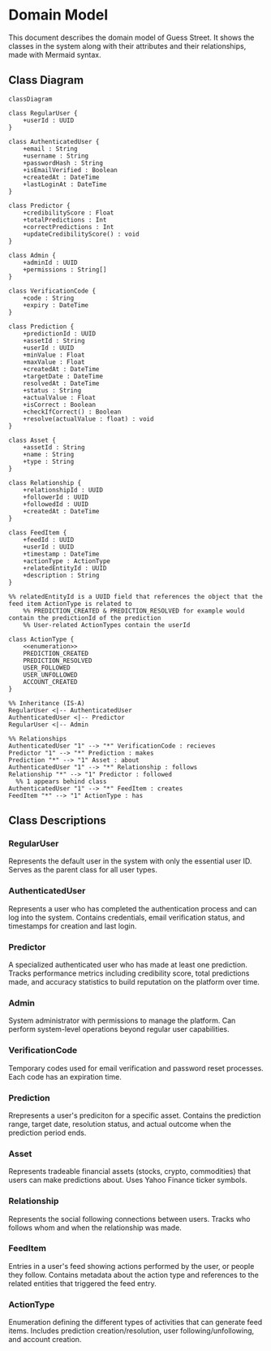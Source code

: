 # Domain Model

This document describes the domain model of Guess Street. It shows the classes in the system along with their attributes and their relationships, made with Mermaid syntax.

## Class Diagram

```mermaid 
classDiagram

class RegularUser {
    +userId : UUID
}

class AuthenticatedUser {
    +email : String
    +username : String
    +passwordHash : String
    +isEmailVerified : Boolean
    +createdAt : DateTime
    +lastLoginAt : DateTime
}

class Predictor {
    +credibilityScore : Float
    +totalPredictions : Int
    +correctPredictions : Int
    +updateCredibilityScore() : void
}

class Admin {
    +adminId : UUID
    +permissions : String[]
}

class VerificationCode {
    +code : String
    +expiry : DateTime
}

class Prediction {
    +predictionId : UUID
    +assetId : String
    +userId : UUID
    +minValue : Float
    +maxValue : Float
    +createdAt : DateTime
    +targetDate : DateTime
    resolvedAt : DateTime
    +status : String
    +actualValue : Float
    +isCorrect : Boolean
    +checkIfCorrect() : Boolean
    +resolve(actualValue : float) : void
}

class Asset {
    +assetId : String
    +name : String
    +type : String
}

class Relationship {
    +relationshipId : UUID
    +followerId : UUID
    +followedId : UUID
    +createdAt : DateTime
}

class FeedItem {
    +feedId : UUID
    +userId : UUID
    +timestamp : DateTime
    +actionType : ActionType
    +relatedEntityId : UUID
    +description : String
}

%% relatedEntityId is a UUID field that references the object that the feed item ActionType is related to
    %% PREDICTION_CREATED & PREDICTION_RESOLVED for example would contain the predictionId of the prediction
    %% User-related ActionTypes contain the userId

class ActionType {
    <<enumeration>>
    PREDICTION_CREATED
    PREDICTION_RESOLVED
    USER_FOLLOWED
    USER_UNFOLLOWED
    ACCOUNT_CREATED
}

%% Inheritance (IS-A)
RegularUser <|-- AuthenticatedUser
AuthenticatedUser <|-- Predictor
RegularUser <|-- Admin

%% Relationships
AuthenticatedUser "1" --> "*" VerificationCode : recieves
Predictor "1" --> "*" Prediction : makes
Prediction "*" --> "1" Asset : about
AuthenticatedUser "1" --> "*" Relationship : follows
Relationship "*" --> "1" Predictor : followed
  %% 1 appears behind class
AuthenticatedUser "1" --> "*" FeedItem : creates
FeedItem "*" --> "1" ActionType : has
```

## Class Descriptions

### RegularUser
Represents the default user in the system with only the essential user ID. Serves as the parent class for all user types.

### AuthenticatedUser
Represents a user who has completed the authentication process and can log into the system. Contains credentials, email verification status, and timestamps for creation and last login.

### Predictor
A specialized authenticated user who has made at least one prediction. Tracks performance metrics including credibility score, total predictions made, and accuracy statistics to build reputation on the platform over time.

### Admin
System administrator with permissions to manage the platform. Can perform system-level operations beyond regular user capabilities. 

### VerificationCode
Temporary codes used for email verification and password reset processes. Each code has an expiration time.

### Prediction
Rrepresents a user's prediciton for a specific asset. Contains the prediction range, target date, resolution status, and actual outcome when the prediction period ends.

### Asset
Represents tradeable financial assets (stocks, crypto, commodities) that users can make predictions about. Uses Yahoo Finance ticker symbols.

### Relationship
Represents the social following connections between users. Tracks who follows whom and when the relationship was made.

### FeedItem
Entries in a user's feed showing actions performed by the user, or people they follow. Contains metadata about the action type and references to the related entities that triggered the feed entry.

### ActionType
Enumeration defining the different types of activities that can generate feed items. Includes prediction creation/resolution, user following/unfollowing, and account creation.

